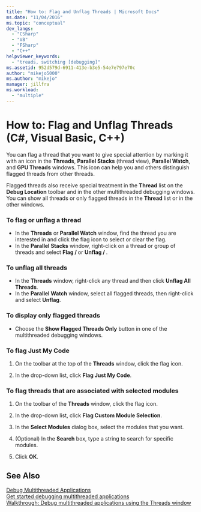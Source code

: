 ```yaml
---
title: "How to: Flag and Unflag Threads | Microsoft Docs"
ms.date: "11/04/2016"
ms.topic: "conceptual"
dev_langs: 
  - "CSharp"
  - "VB"
  - "FSharp"
  - "C++"
helpviewer_keywords: 
  - "treads, switching [debugging]"
ms.assetid: 952d579d-6911-413e-b3e5-54e7e797e70c
author: "mikejo5000"
ms.author: "mikejo"
manager: jillfra
ms.workload: 
  - "multiple"
---
```

# How to: Flag and Unflag Threads (C#, Visual Basic, C++)

You can flag a thread that you want to give special attention by marking it with an icon in the **Threads**, **Parallel Stacks** (thread view), **Parallel Watch**, and **GPU Threads** windows. This icon can help you and others distinguish flagged threads from other threads.  
  
Flagged threads also receive special treatment in the **Thread** list on the **Debug Location** toolbar and in the other multithreaded debugging windows. You can show all threads or only flagged threads in the **Thread** list or in the other windows.
  
### To flag or unflag a thread
  
- In the **Threads** or **Parallel Watch** window, find the thread you are interested in and click the flag icon to select or clear the flag. 
- In the **Parallel Stacks** window, right-click on a thread or group of threads and select **Flag / <thread>** or **Unflag / <thread>**.
  
### To unflag all threads  
  
-   In the **Threads** window, right-click any thread and then click **Unflag All Threads**.
-   In the **Parallel Watch** window, select all flagged threads, then right-click and select **Unflag**.  
  
### To display only flagged threads  
  
-   Choose the **Show Flagged Threads Only** button in one of the multithreaded debugging windows.  
  
### To flag Just My Code  
  
1.  On the toolbar at the top of the **Threads** window, click the flag icon.  
  
2.  In the drop-down list, click **Flag Just My Code**.  
  
### To flag threads that are associated with selected modules  
  
1.  On the toolbar of the **Threads** window, click the flag icon.  
  
2.  In the drop-down list, click **Flag Custom Module Selection**.  
  
3.  In the **Select Modules** dialog box, select the modules that you want.  
  
4.  (Optional) In the **Search** box, type a string to search for specific modules.  
  
5.  Click **OK**.  
  
## See Also  
 [Debug Multithreaded Applications](../debugger/debug-multithreaded-applications-in-visual-studio.md)   
 [Get started debugging multithreaded applications](../debugger/get-started-debugging-multithreaded-apps.md)  
 [Walkthrough: Debug multithreaded applications using the Threads window](../debugger/how-to-use-the-threads-window.md)